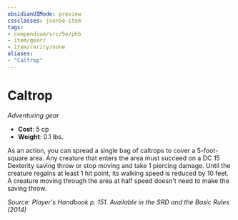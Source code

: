 ```yaml
---
obsidianUIMode: preview
cssclasses: json5e-item
tags:
- compendium/src/5e/phb
- item/gear/
- item/rarity/none
aliases: 
- "Caltrop"
---
```

# Caltrop
*Adventuring gear*  

- **Cost**: 5 cp
- **Weight**: 0.1 lbs.

As an action, you can spread a single bag of caltrops to cover a 5-foot-square area. Any creature that enters the area must succeed on a DC 15 Dexterity saving throw or stop moving and take 1 piercing damage. Until the creature regains at least 1 hit point, its walking speed is reduced by 10 feet. A creature moving through the area at half speed doesn't need to make the saving throw.

*Source: Player's Handbook p. 151. Available in the <span title='Systems Reference Document (5.1)'>SRD</span> and the Basic Rules (2014)*